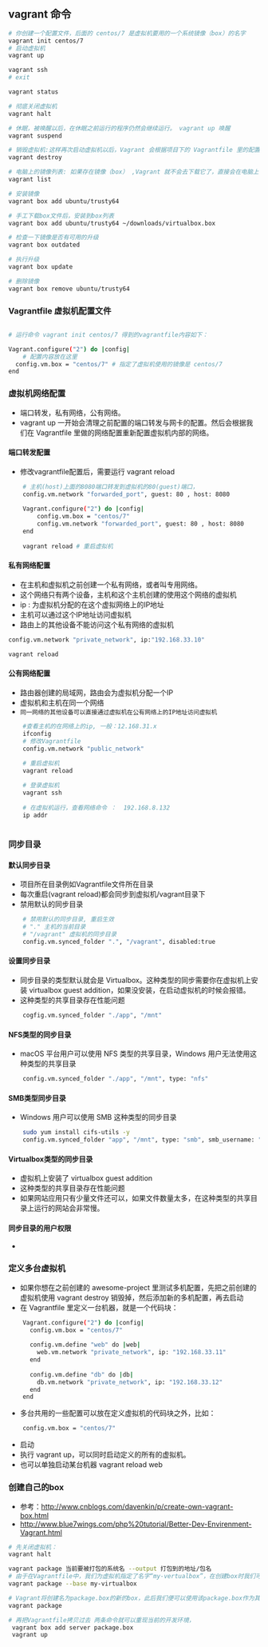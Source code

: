 ## vagrant 命令
```bash
# 你创建一个配置文件，后面的 centos/7 是虚拟机要用的一个系统镜像（box）的名字
vagrant init centos/7
# 启动虚拟机
vagrant up

vagrant ssh
# exit

vagrant status

# 彻底关闭虚拟机
vagrant halt

# 休眠，被唤醒以后，在休眠之前运行的程序仍然会继续运行。 vagrant up 唤醒
vagrant suspend

# 销毁虚拟机:这样再次启动虚拟机以后，Vagrant 会根据项目下的 Vagrantfile 里的配置，为你创建一台全新的虚拟机。
vagrant destroy

# 电脑上的镜像列表: 如果存在镜像（box） ,Vagrant 就不会去下载它了，直接会在电脑上复制一份这个镜像。
vagrant list

# 安装镜像
vagrant box add ubuntu/trusty64

# 手工下载box文件后，安装到box列表
vagrant box add ubuntu/trusty64 ~/downloads/virtualbox.box

# 检查一下镜像是否有可用的升级
vagrant box outdated

# 执行升级
vagrant box update

# 删除镜像
vagrant box remove ubuntu/trusty64

```


### Vagrantfile 虚拟机配置文件


````bash

# 运行命令 vagrant init centos/7 得到的vagrantfile内容如下：

Vagrant.configure("2") do |config|
    # 配置内容放在这里
  config.vm.box = "centos/7" # 指定了虚拟机使用的镜像是 centos/7
end

````

### 虚拟机网络配置
- 端口转发，私有网络，公有网络。
- vagrant up 一开始会清理之前配置的端口转发与网卡的配置。然后会根据我们在 Vagrantfile 里做的网络配置重新配置虚拟机内部的网络。

#### 端口转发配置
- 修改vagrantfile配置后，需要运行 vagrant reload
```bash
    # 主机(host)上面的8080端口转发到虚拟机的80(guest)端口，
    config.vm.network "forwarded_port", guest: 80 , host: 8080
    
    Vagrant.configure("2") do |config|
        config.vm.box = "centos/7"
        config.vm.network "forwarded_port", guest: 80 , host: 8080
    end
    
    vagrant reload # 重启虚拟机
```

#### 私有网络配置
- 在主机和虚拟机之前创建一个私有网络，或者叫专用网络。
- 这个网络只有两个设备，主机和这个主机创建的使用这个网络的虚拟机
- ip : 为虚拟机分配的在这个虚拟网络上的IP地址
- 主机可以通过这个IP地址访问虚拟机
- 路由上的其他设备不能访问这个私有网络的虚拟机
```bash
config.vm.network "private_network", ip:"192.168.33.10"

vagrant reload
```

#### 公有网络配置
- 路由器创建的局域网，路由会为虚拟机分配一个IP
- 虚拟机和主机在同一个网络
- ``同一网络的其他设备可以直接通过虚拟机在公有网络上的IP地址访问虚拟机``
```bash
    #查看主机的在网络上的ip, 一般：12.168.31.x 
    ifconfig
    # 修改Vagrantfile
    config.vm.network "public_network"
    
    # 重启虚拟机
    vagrant reload

    # 登录虚拟机
    vagrant ssh
    
    # 在虚拟机运行，查看网络命令 ：  192.168.8.132
    ip addr
     
```

### 同步目录
#### 默认同步目录
- 项目所在目录例如Vagrantfile文件所在目录
- 每次重启(vagrant reload)都会同步到虚拟机/vagrant目录下
- 禁用默认的同步目录
```bash
    # 禁用默认的同步目录, 重启生效
    # "." 主机的当前目录
    # "/vagrant" 虚拟机的同步目录
    config.vm.synced_folder ".", "/vagrant", disabled:true
```
#### 设置同步目录
- 同步目录的类型默认就会是 Virtualbox。这种类型的同步需要你在虚拟机上安装 virtualbox guest addition，如果没安装，在启动虚拟机的时候会报错。
- 这种类型的共享目录存在性能问题

```bash
    cogfig.vm.synced_folder "./app", "/mnt"
```
#### NFS类型的同步目录
- macOS 平台用户可以使用 NFS 类型的共享目录，Windows 用户无法使用这种类型的共享目录

```bash
    config.vm.synced_folder "./app", "/mnt", type: "nfs"
```


#### SMB类型同步目录
- Windows 用户可以使用 SMB 这种类型的同步目录
```bash
    sudo yum install cifs-utils -y
    config.vm.synced_folder "app", "/mnt", type: "smb", smb_username: "wanghao", smb_password: "密码"
```



#### Virtualbox类型的同步目录
- 虚拟机上安装了 virtualbox guest addition
- 这种类型的共享目录存在性能问题
- 如果网站应用只有少量文件还可以，如果文件数量太多，在这种类型的共享目录上运行的网站会非常慢。

#### 同步目录的用户权限
- 

### 定义多台虚拟机
- 如果你想在之前创建的 awesome-project 里测试多机配置，先把之前创建的虚拟机使用 vagrant destroy 销毁掉，然后添加新的多机配置，再去启动
- 在 Vagrantfile 里定义一台机器，就是一个代码块：
```bash
    Vagrant.configure("2") do |config|
      config.vm.box = "centos/7"
    
      config.vm.define "web" do |web|
        web.vm.network "private_network", ip: "192.168.33.11"
      end
    
      config.vm.define "db" do |db|
        db.vm.network "private_network", ip: "192.168.33.12"
      end
    end
```
- 多台共用的一些配置可以放在定义虚拟机的代码块之外，比如：
```bash
    config.vm.box = "centos/7"
```

- 启动
- 执行 vagrant up，可以同时启动定义的所有的虚拟机。
- 也可以单独启动某台机器 vagrant reload web

### 创建自己的box
- 参考：http://www.cnblogs.com/davenkin/p/create-own-vagrant-box.html
- http://www.blue7wings.com/php%20tutorial/Better-Dev-Envirenment-Vagrant.html
```bash
# 先关闭虚拟机：
vagrant halt

vagrant package 当前要被打包的系统名 --output 打包到的地址/包名
# 由于在Vagrantfile中，我们为虚拟机指定了名字“my-vertualbox”，在创建box时我们可以直接通过该名字指向新建的虚拟机:
vagrant package --base my-virtualbox

# Vagrant将创建名为package.box的新的box，此后我们便可以使用该package.box作为其他虚拟机的基础box了
vagrant package

# 再把Vagrantfile拷贝过去 两条命令就可以重现当前的开发环境，
 vagrant box add server package.box
 vagrant up

```





